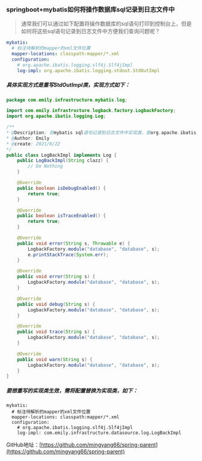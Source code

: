### springboot+mybatis如何将操作数据库sql记录到日志文件中

> 通常我们可以通过如下配置将操作数据库的sql语句打印到控制台上，但是如何将这些sql语句记录到日志文件中方便我们查询问题呢？

```yaml
mybatis:
  # 标注待解析的mapper的xml文件位置
  mapper-locations: classpath:mapper/*.xml
  configuration:
    # org.apache.ibatis.logging.slf4j.Slf4jImpl
    log-impl: org.apache.ibatis.logging.stdout.StdOutImpl
```

##### 具体实现方式是重写StdOutImpl类，实现方式如下：

```java
package com.emily.infrastructure.mybatis.log;

import com.emily.infrastructure.logback.factory.LogbackFactory;
import org.apache.ibatis.logging.Log;

/**
* @Description: 将mybatis sql语句记录到日志文件中实现类，是org.apache.ibatis.logging.stdout.StdOutImpl类的替换
* @Author: Emily
* @create: 2021/8/22
*/
public class LogBackImpl implements Log {
    public LogBackImpl(String clazz) {
        // Do Nothing
    }

    @Override
    public boolean isDebugEnabled() {
        return true;
    }

    @Override
    public boolean isTraceEnabled() {
        return true;
    }

    @Override
    public void error(String s, Throwable e) {
        LogbackFactory.module("database", "database", s);
        e.printStackTrace(System.err);
    }

    @Override
    public void error(String s) {
        LogbackFactory.module("database", "database", s);
    }

    @Override
    public void debug(String s) {
        LogbackFactory.module("database", "database", s);
    }

    @Override
    public void trace(String s) {
        LogbackFactory.module("database", "database", s);
    }

    @Override
    public void warn(String s) {
        LogbackFactory.module("database", "database", s);
    }
}

```

##### 要想重写的实现类生效，需将配置替换为实现类，如下：

```
mybatis:
  # 标注待解析的mapper的xml文件位置
  mapper-locations: classpath:mapper/*.xml
  configuration:
    # org.apache.ibatis.logging.slf4j.Slf4jImpl
    log-impl: com.emily.infrastructure.datasource.log.LogBackImpl
```

GitHub地址：[https://github.com/mingyang66/spring-parent](https://github.com/mingyang66/spring-parent)

